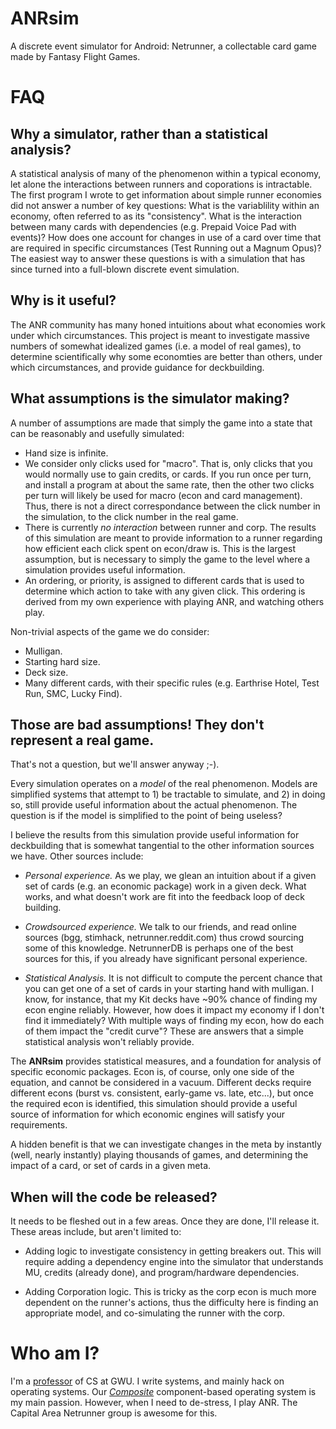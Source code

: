 ANRsim
======

A discrete event simulator for Android: Netrunner, a collectable card game made by Fantasy Flight Games.

FAQ
===

Why a simulator, rather than a statistical analysis?
----------------------------------------------------

A statistical analysis of many of the phenomenon within a typical economy, let alone the interactions between runners and coporations is intractable.  The first program I wrote to get information about simple runner economies did not answer a number of key questions:  What is the variablility within an economy, often referred to as its "consistency".  What is the interaction between many cards with dependencies (e.g. Prepaid Voice Pad with events)?  How does one account for changes in use of a card over time that are required in specific circumstances (Test Running out a Magnum Opus)?  The easiest way to answer these questions is with a simulation that has since turned into a full-blown discrete event simulation.

Why is it useful?
-----------------

The ANR community has many honed intuitions about what economies work under which circumstances.  This project is meant to investigate massive numbers of somewhat idealized games (i.e. a model of real games), to determine scientifically why some economties are better than others, under which circumstances, and provide guidance for deckbuilding.

What assumptions is the simulator making?
-----------------------------------------

A number of assumptions are made that simply the game into a state that can be reasonably and usefully simulated:

- Hand size is infinite.
- We consider only clicks used for "macro".  That is, only clicks that you would normally use to gain credits, or cards.  If you run once per turn, and install a program at about the same rate, then the other two clicks per turn will likely be used for macro (econ and card management).  Thus, there is not a direct correspondance between the click number in the simulation, to the click number in the real game.
- There is currently *no interaction* between runner and corp.  The results of this simulation are meant to provide information to a runner regarding how efficient each click spent on econ/draw is.  This is the largest assumption, but is necessary to simply the game to the level where a simulation provides useful information.
- An ordering, or priority, is assigned to different cards that is used to determine which action to take with any given click.  This ordering is derived from my own experience with playing ANR, and watching others play.

Non-trivial aspects of the game we do consider:

- Mulligan.
- Starting hard size.
- Deck size.
- Many different cards, with their specific rules (e.g. Earthrise Hotel, Test Run, SMC, Lucky Find).

Those are bad assumptions!  They don't represent a real game.
-------------------------------------------------------------

That's not a question, but we'll answer anyway ;-).

Every simulation operates on a *model* of the real phenomenon.  Models are simplified systems that attempt to 1) be tractable to simulate, and 2) in doing so, still provide useful information about the actual phenomenon.  The question is if the model is simplified to the point of being useless?

I believe the results from this simulation provide useful information for deckbuilding that is somewhat tangential to the other information sources we have.  Other sources include:

- *Personal experience.*  As we play, we glean an intuition about if a given set of cards (e.g. an economic package) work in a given deck.  What works, and what doesn't work are fit into the feedback loop of deck building.

- *Crowdsourced experience.* We talk to our friends, and read online sources (bgg, stimhack, netrunner.reddit.com) thus crowd sourcing some of this knowledge.  NetrunnerDB is perhaps one of the best sources for this, if you already have significant personal experience.

- *Statistical Analysis.*  It is not difficult to compute the percent chance that you can get one of a set of cards in your starting hand with mulligan.  I know, for instance, that my Kit decks have ~90% chance of finding my econ engine reliably.  However, how does it impact my economy if I don't find it immediately?  With multiple ways of finding my econ, how do each of them impact the "credit curve"?  These are answers that a simple statistical analysis won't reliably provide.

The **ANRsim** provides statistical measures, and a foundation for analysis of specific economic packages.  Econ is, of course, only one side of the equation, and cannot be considered in a vacuum.  Different decks require different econs (burst vs. consistent, early-game vs. late, etc...), but once the required econ is identified, this simulation should provide a useful source of information for which economic engines will satisfy your requirements.

A hidden benefit is that we can investigate changes in the meta by instantly (well, nearly instantly) playing thousands of games, and determining the impact of a card, or set of cards in a given meta.

When will the code be released?
-------------------------------

It needs to be fleshed out in a few areas.  Once they are done, I'll release it.  These areas include, but aren't limited to:

- Adding logic to investigate consistency in getting breakers out.  This will require adding a dependency engine into the simulator that understands MU, credits (already done), and program/hardware dependencies.

- Adding Corporation logic.  This is tricky as the corp econ is much more dependent on the runner's actions, thus the difficulty here is finding an appropriate model, and co-simulating the runner with the corp.

Who am I?
=========

I'm a [professor](http://www.seas.gwu.edu/~gparmer) of CS at GWU.  I write systems, and  mainly hack on operating systems.  Our [*Composite*](http://composite.seas.gwu.edu) component-based operating system is my main passion.  However, when I need to de-stress, I play ANR.  The Capital Area Netrunner group is awesome for this.
